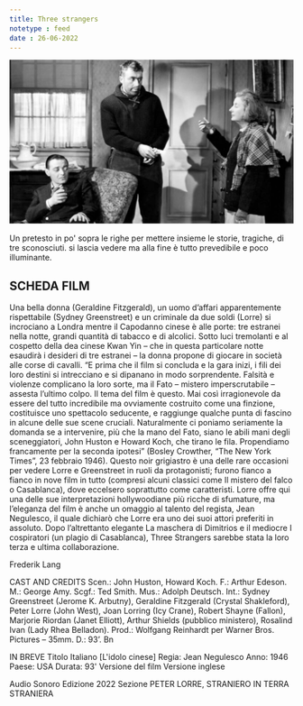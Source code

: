 ```yaml
---
title: Three strangers
notetype : feed
date : 26-06-2022
---
```


![Three strangers](/assets/foto/2022/bologna_strangers.png)

Un pretesto in po' sopra le righe per mettere insieme le storie, tragiche, di tre sconosciuti.
si lascia vedere ma alla fine è tutto prevedibile e poco illuminante.

## SCHEDA FILM
Una bella donna (Geraldine Fitzgerald), un uomo d’affari apparentemente rispettabile (Sydney Greenstreet) e un criminale da due soldi (Lorre) si incrociano a Londra mentre il Capodanno cinese è alle porte: tre estranei nella notte, grandi quantità di tabacco e di alcolici. Sotto luci tremolanti e al cospetto della dea cinese Kwan Yin – che in questa particolare notte esaudirà i desideri di tre estranei – la donna propone di giocare in società alle corse di cavalli. “E prima che il film si concluda e la gara inizi, i fili dei loro destini si intrecciano e si dipanano in modo sorprendente. Falsità e violenze complicano la loro sorte, ma il Fato – mistero imperscrutabile – assesta l’ultimo colpo. Il tema del film è questo. Mai così irragionevole da essere del tutto incredibile ma ovviamente costruito come una finzione, costituisce uno spettacolo seducente, e raggiunge qualche punta di fascino in alcune delle sue scene cruciali. Naturalmente ci poniamo seriamente la domanda se a intervenire, più che la mano del Fato, siano le abili mani degli sceneggiatori, John Huston e Howard Koch, che tirano le fila. Propendiamo francamente per la seconda ipotesi” (Bosley Crowther, “The New York Times”, 23 febbraio 1946).
Questo noir grigiastro è una delle rare occasioni per vedere Lorre e Greenstreet in ruoli da protagonisti; furono fianco a fianco in nove film in tutto (compresi alcuni classici come Il mistero del falco o Casablanca), dove eccelsero soprattutto come caratteristi. Lorre offre qui una delle sue interpretazioni hollywoodiane più ricche di sfumature, ma l’eleganza del film è anche un omaggio al talento del regista, Jean Negulesco, il quale dichiarò che Lorre era uno dei suoi attori preferiti in assoluto. Dopo l’altrettanto elegante La maschera di Dimitrios e il mediocre I cospiratori (un plagio di Casablanca), Three Strangers sarebbe stata la loro terza e ultima collaborazione.

 Frederik Lang

CAST AND CREDITS
Scen.: John Huston, Howard Koch. F.: Arthur Edeson. M.: George Amy. Scgf.: Ted Smith. Mus.: Adolph Deutsch. Int.: Sydney Greenstreet (Jerome K. Arbutny), Geraldine Fitzgerald (Crystal Shakleford), Peter Lorre (John West), Joan Lorring (Icy Crane), Robert Shayne (Fallon), Marjorie Riordan (Janet Elliott), Arthur Shields (pubblico ministero), Rosalind Ivan (Lady Rhea Belladon). Prod.: Wolfgang Reinhardt per Warner Bros. Pictures – 35mm. D.: 93’. Bn

IN BREVE
Titolo Italiano
[L'idolo cinese]
Regia: Jean Negulesco
Anno: 1946
Paese: USA
Durata: 93'
Versione del film
Versione inglese

Audio
Sonoro
Edizione
2022
Sezione
PETER LORRE, STRANIERO IN TERRA STRANIERA
